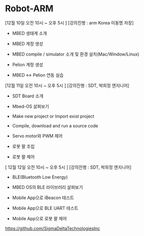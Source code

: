 # Robot-ARM

[12월 10일 오전 10시 ~ 오후 5시 ]  [강의진행 : arm Korea 이동명 차장]



- MBED 생태계 소개

- MBED 계정 생성

- MBED compile / simulator  소개 및 환경 설치(Mac/Window/Linux)

- Pelion 계정 생성

- MBED ↔ Pelion 연동 실습


[12월 11일 오전 10시 ~ 오후 5시 ] [강의진행 : SDT, 박희정 엔지니어]

- SDT Board 소개

- Mbed-OS 살펴보기

- Make new project or Import exist project

- Compile, download and run a source code

- Servo motor와 PWM 제어

- 로봇 팔 조립

- 로봇 팔 제어



[ 12월 12일 오전 10시 ~ 오후 5시 ]  [강의진행 : SDT, 박희정 엔지니어]

- BLE(Bluetooth Low Energy)

- MBED OS의 BLE 라이브러리 살펴보기

- Mobile App으로 iBeacon 테스트

- Mobile App으로 BLE UART 테스트

- Mobile App으로 로봇 팔 제어


https://github.com/SigmaDeltaTechnologiesInc
